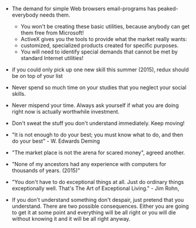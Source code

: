- The demand for simple Web browsers email-programs has peaked-everybody needs them. 
  - You won't be creating these basic utilities, because anybody can get them free from Microsoft!
  - ActiveX gives you the tools to provide what the market really wants:
  - customized, specialized products created for specific purposes.
  - You will need to identify special demands that cannot be met by standard Internet utilities!

- if you could only pick up one new skill this summer (2015), redux should be on top of your list

- Never spend so much time on your studies that you neglect your social skills.
 
- Never mispend your time. Always ask yourself if what you are doing right now is actually worthwhile investment.

- Don't sweat the stuff you don't understand immediately. Keep moving!

- "It is not enough to do your best; you must know what to do, and then do your best" - W. Edwards Deming
   
- "The market place is not the arena for scared money", agreed another.

- "None of my ancestors had any experience with computers for thousands of years. (2015)"

- "You don't have to do exceptional things at all. Just do ordinary things exceptionally well. That's The Art of Exceptional Living." - Jim Rohn, 

- If you don't understand something don't despair, just pretend that you understand. There are two possible consequences. Either you are going to get it at some point and everything will be all right or you will die without knowing it and it will be all right anyway.
